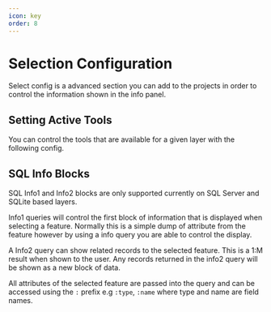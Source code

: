 ```yaml
---
icon: key
order: 8
---
```


# Selection Configuration

Select config is a advanced section you can add to the projects in order to control the
information shown in the info panel.

## Setting Active Tools

You can control the tools that are available for a given layer with the following config. 

## SQL Info Blocks

SQL Info1 and Info2 blocks are only supported currently on SQL Server and SQLite based layers.

Info1 queries will control the first block of information that is displayed when selecting a feature. Normally this is 
a simple dump of attribute from the feature however by using a info query you are able to control the display. 

A Info2 query can show related records to the selected feature. This is a 1:M result when shown to the user. Any records
 returned in the info2 query will be shown as a new block of data.

All attributes of the selected feature are passed into the query and can be accessed using 
the `:` prefix e.g `:type`, `:name` where type and name are field names.

